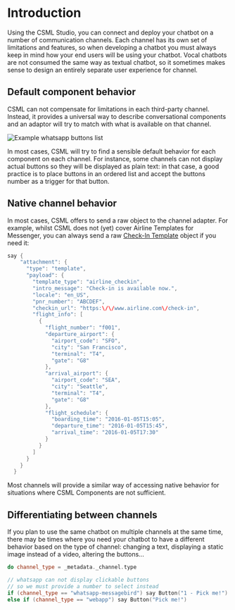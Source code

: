 # Introduction

Using the CSML Studio, you can connect and deploy your chatbot on a number of communication channels. Each channel has its own set of limitations and features, so when developing a chatbot you must always keep in mind how your end users will be using your chatbot. Vocal chatbots are not consumed the same way as textual chatbot, so it sometimes makes sense to design an entirely separate user experience for channel.

## Default component behavior

CSML can not compensate for limitations in each third-party channel. Instead, it provides a universal way to describe conversational components and an adaptor will try to match with what is available on that channel.

![Example whatsapp buttons list](../.gitbook/assets/img\_0161.PNG)

In most cases, CSML will try to find a sensible default behavior for each component on each channel. For instance, some channels can not display actual buttons so they will be displayed as plain text: in that case, a good practice is to place buttons in an ordered list and accept the buttons number as a trigger for that button.

## Native channel behavior

In most cases, CSML offers to send a raw object to the channel adapter. For example, whilst CSML does not (yet) cover Airline Templates for Messenger, you can always send a raw [Check-In Template](https://developers.facebook.com/docs/messenger-platform/send-messages/template/airline/#check_in) object if you need it:

```cpp
say {
    "attachment": {
      "type": "template",
      "payload": {
        "template_type": "airline_checkin",
        "intro_message": "Check-in is available now.",
        "locale": "en_US",        
        "pnr_number": "ABCDEF",
        "checkin_url": "https:\/\/www.airline.com\/check-in",  
        "flight_info": [
          {
            "flight_number": "f001",
            "departure_airport": {
              "airport_code": "SFO",
              "city": "San Francisco",
              "terminal": "T4",
              "gate": "G8"
            },
            "arrival_airport": {
              "airport_code": "SEA",
              "city": "Seattle",
              "terminal": "T4",
              "gate": "G8"
            },
            "flight_schedule": {
              "boarding_time": "2016-01-05T15:05",
              "departure_time": "2016-01-05T15:45",
              "arrival_time": "2016-01-05T17:30"
            }
          }
        ]
      }
    }
  }
```

Most channels will provide a similar way of accessing native behavior for situations where CSML Components are not sufficient.

## Differentiating between channels

If you plan to use the same chatbot on multiple channels at the same time, there may be times where you need your chatbot to have a different behavior based on the type of channel: changing a text, displaying a static image instead of a video, altering the buttons...

```cpp
do channel_type = _metadata._channel.type

// whatsapp can not display clickable buttons
// so we must provide a number to select instead
if (channel_type == "whatsapp-messagebird") say Button("1 - Pick me!")
else if (channel_type == "webapp") say Button("Pick me!")
```
